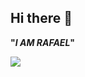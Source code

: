## Hi there 👋
**"_I AM RAFAEL_"**

![](https://media1.tenor.com/m/JwC1q_u8_oQAAAAC/hollow-knight.gif)
